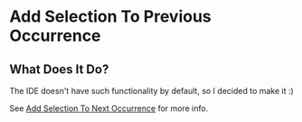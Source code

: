 # Add Selection To Previous Occurrence

## What Does It Do?

The IDE doesn't have such functionality by default, so I decided to make it :)

See [Add Selection To Next Occurrence](Add%20Selection%20To%20Next%20Occurrence.md) for more info.
